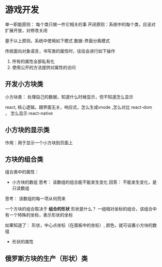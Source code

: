 # 游戏开发
单一职能原则： 每个类只做一件它相关的事
开闭原则：系统中的每个类，应该对扩展开放，对修改关闭

基于以上原则，系统中使用如下模式
数据-界面分离模式

传统面向对象语言，书写类的属性时，往往会进行如下操作
1. 所有的属性全部私有化
2. 使用公开的方法提供对属性的访问

## 开发小方块类

小方块类： 处理自己的数据，知道什么时候显示，但不知道怎么显示

react,  核心逻辑，跟界面无关，响应式，怎么生成vnode ,怎么对比
react-dom ， 怎么显示 
react-native

## 小方块的显示类
作用：用于显示一个小方块到页面上

## 方块的组合类
组合类中的属性：
- 小方块的数组
思考： 该数组的组合能不能发生变化
回答： 不能发生变化，是只读数组

思考： 该数组的每一项从何而来

一个方块的组合取决于 **组合的形状**
形状是什么？
一组相对坐标的组合，该组合中有一个特殊的坐标，表示形状的坐标

如果知道了： 形状，中心点坐标（在面板中的坐标）, 颜色，就可设置小方块的数组

- 形状的属性




## 俄罗斯方块的生产（形状）类

